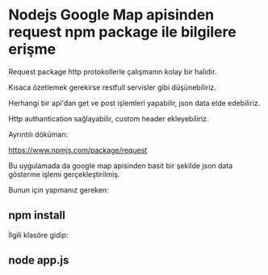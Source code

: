 # Nodejs Google Map apisinden request npm package ile bilgilere erişme

Request package http protokollerle çalışmanın kolay bir halidir. 

Kısaca özetlemek gerekirse restfull servisler gibi düşünebiliriz.

Herhangi bir api'dan get ve post işlemleri yapabilir, json data elde edebiliriz.

Http authantication sağlayabilir, custom header ekleyebiliriz.

Ayrıntılı döküman: 

https://www.npmjs.com/package/request

Bu uygulamada da google map apisinden basit bir şekilde json data gösterme işlemi gerçekleştirilmiş.

Bunun için yapmanız gereken:

## npm install

İlgili klasöre gidip:

## node app.js
